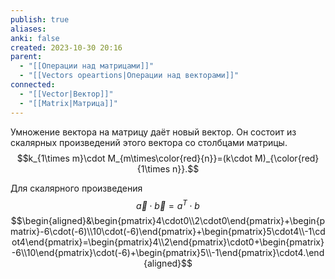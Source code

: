 ```yaml
---
publish: true
aliases: 
anki: false
created: 2023-10-30 20:16
parent:
  - "[[Операции над матрицами]]"
  - "[[Vectors opeartions|Операции над векторами]]"
connected:
  - "[[Vector|Вектор]]"
  - "[[Matrix|Матрица]]"
---
```

Умножение вектора на матрицу даёт новый вектор. Он состоит из скалярных произведений этого вектора со столбцами матрицы.
$$k_{1\times m}\cdot M_{m\times\color{red}{n}}=(k\cdot M)_{\color{red}{1\times n}}.$$


Для скалярного произведения
$$\vec{a}\cdot\vec{b}=a^T\cdot b$$
$$\begin{aligned}&\begin{pmatrix}4\cdot0\\2\cdot0\end{pmatrix}+\begin{pmatrix}-6\cdot(-6)\\10\cdot(-6)\end{pmatrix}+\begin{pmatrix}5\cdot4\\-1\cdot4\end{pmatrix}=\begin{pmatrix}4\\2\end{pmatrix}\cdot0+\begin{pmatrix}-6\\10\end{pmatrix}\cdot(-6)+\begin{pmatrix}5\\-1\end{pmatrix}\cdot4.\end{aligned}$$



